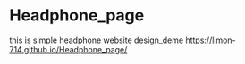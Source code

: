 # Headphone_page
this is simple headphone website design_deme
https://limon-714.github.io/Headphone_page/

